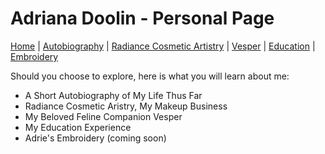 # Adriana Doolin - Personal Page
[Home](README.md) | [Autobiography](autobio.md) | [Radiance Cosmetic Artistry](radiance.md) | [Vesper](mycat.md) | [Education](myed.md) | [Embroidery](embroidery.md)

Should you choose to explore, here is what you will learn about me:
- A Short Autobiography of My Life Thus Far
- Radiance Cosmetic Aristry, My Makeup Business
- My Beloved Feline Companion Vesper
- My Education Experience
- Adrie's Embroidery (coming soon)


